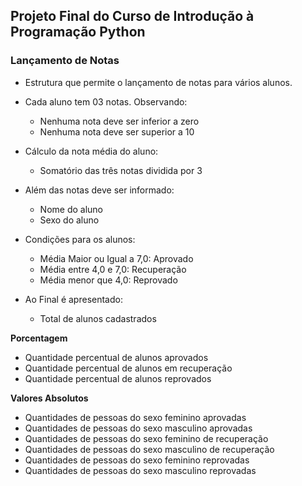 ## Projeto Final do Curso de Introdução à Programação Python

### Lançamento de Notas

- Estrutura que permite o lançamento de notas para vários alunos.

- Cada aluno tem 03 notas. Observando:
  + Nenhuma nota deve ser inferior a zero
  + Nenhuma nota deve ser superior a 10

- Cálculo da nota média do aluno:
  + Somatório das três notas dividida por 3

- Além das notas deve ser informado:
     +	Nome do aluno
     +	Sexo do aluno

- Condições para os alunos:
     +	Média Maior ou Igual a 7,0: Aprovado
     +	Média entre 4,0 e 7,0: Recuperação
     +	Média menor que 4,0: Reprovado

- Ao Final é apresentado:
     +	Total de alunos cadastrados

**Porcentagem**
+	Quantidade percentual de alunos aprovados
+	Quantidade percentual de alunos em recuperação
+	Quantidade percentual de alunos reprovados

**Valores Absolutos**
+	Quantidades de pessoas do sexo feminino aprovadas
+	Quantidades de pessoas do sexo masculino aprovadas
+	Quantidades de pessoas do sexo feminino de recuperação
+	Quantidades de pessoas do sexo masculino de recuperação 
+	Quantidades de pessoas do sexo feminino reprovadas
+	Quantidades de pessoas do sexo masculino reprovadas
